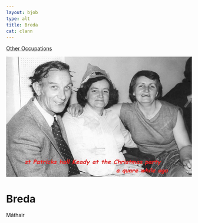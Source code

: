 ```yaml
---
layout: bjob
type: alt
title: Breda
cat: clann
---
```

[Other Occupations](../bdino.html)

![pic](../img/christmas_party.jpg)

<h1>Breda</h1>

<p>Máthair</p>
